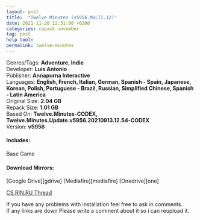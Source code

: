 ```yaml
---
layout: post
title:  "Twelve Minutes (v5956.MULTI.12)"
date: 2021-11-20 12:31:00 +0200
categories: repack november
tag: post
help tool:                                                                                               |
permalink: twelve-minutes
---
```

Genres/Tags: **Adventure, Indie**                                                                                      
Developer: **Luis Antonio**                                                                            
Publisher: **Annapurna Interactive**                                                                             
Languages: **English, French, Italian, German, Spanish - Spain, Japanese, Korean, Polish, Portuguese - Brazil, Russian, Simplified Chinese, Spanish - Latin America**                                                                          
Original Size: **2.04 GB**                                                                           
Repack Size: **1.01 GB**                                                                                          
Based On: **Twelve.Minutes-CODEX, Twelve.Minutes.Update.v5956.20210913.12.54-CODEX**                                                
Version: **v5956**                                                                

<h4><b>Includes:</b></h4> 
Base Game

<h4><b>Download Mirrors:</b></h4>                                                                              
[Google Drive][gdrive]                                                                                 
[Mediafire][mediafire]                                                                                   
[Onedrive][one]

[CS.RIN.RU Thread][rin]

If you have any problems with installation feel free to ask in comments.                                  
If any links are down Please write a comment about it so i can reupload it.


[rin]: https://cs.rin.ru/forum/viewtopic.php?f=10&t=97676
[mediafire]: https://www.mediafire.com/file/up5x4wzeru7nran/Twelve.Minutes.Repack-Comrade.Medic.rar/file
[one]: https://1drv.ms/u/s!AiMQVfgSEHuFaooHs301gqEOta0?e=zdedn8
[gdrive]: https://drive.google.com/file/d/1rUH3i6NahNzbO5r8dHWxtxxdLq8NaZnB/view?usp=sharing